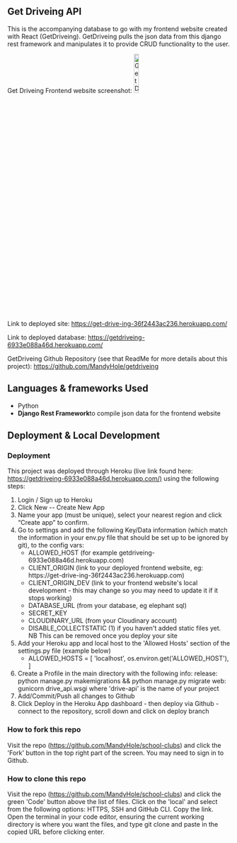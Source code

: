 ## Get Driveing API

This is the accompanying database to go with my frontend website created with React (GetDriveing). GetDriveing pulls the json data from this django rest framework and manipulates it to provide CRUD functionality to the user.

Get Driveing Frontend website screenshot:
<img src="https://res.cloudinary.com/dd4cchm7g/image/upload/v1689448397/Screenshot_2023-07-15_at_20.12.59_w3qytx.png" width = 15% alt="GetDriveing Logo"></a>

Link to deployed site: <a href="https://get-drive-ing-36f2443ac236.herokuapp.com/" target="new" aria-label="Deployed GetDriveing website">https://get-drive-ing-36f2443ac236.herokuapp.com/</a>

Link to deployed database: <a href="https://getdriveing-6933e088a46d.herokuapp.com/" target="new" aria-label="Deployed GetDriveing website">https://getdriveing-6933e088a46d.herokuapp.com/</a> 

GetDriveing Github Repository (see that ReadMe for more details about this project): <a href="https://github.com/MandyHole/getdriveing" target="new" aria-label=" GetDriveing GitHub Repository">https://github.com/MandyHole/getdriveing</a> 


<h2 id="languages">Languages & frameworks Used</h3>
<ul>
<li>Python</li>
<li><strong>Django Rest Framework</strong>to compile json data for the frontend website</li>
</ul>

<h2 id="deploy"> Deployment & Local Development</h2>

<h3 id="deployment">Deployment</h3>
This project was deployed through Heroku (live link found here: <a href="https://getdriveing-6933e088a46d.herokuapp.com/" target="new" aria-label="Deployed site">https://getdriveing-6933e088a46d.herokuapp.com/)</a> using the following steps:
<ol>
<li>Login / Sign up to Heroku</li>
<li>Click New -- Create New App</li>
<li>Name your app (must be unique), select your nearest region and click “Create app” to confirm.</li>
<li>Go to settings and add the following Key/Data information (which match the information in your env.py file that should be set up to be ignored by git), to the config vars:<ul>
<li>ALLOWED_HOST (for example getdriveing-6933e088a46d.herokuapp.com)
<li>CLIENT_ORIGIN (link to your deployed frontend website, eg: https://get-drive-ing-36f2443ac236.herokuapp.com)
<li>CLIENT_ORIGIN_DEV (link to your frontend website's local development - this may change so you may need to update it if it stops working)</>
<li>DATABASE_URL (from your database, eg elephant sql)</li>
<li>SECRET_KEY</li>
<li>CLOUDINARY_URL (from your Cloudinary account)</li>
<li>DISABLE_COLLECTSTATIC (1) if you haven't added static files yet. NB This can be removed once you deploy your site</li>
</ul></li>
<li>Add your Heroku app and local host to the 'Allowed Hosts' section of the settings.py file (example below)<ul><li>ALLOWED_HOSTS = [
    'localhost',
    os.environ.get('ALLOWED_HOST'),
    ]
</li></ul></li>
<li>Create a Profile in the main directory with the following info:  release: python manage.py makemigrations && python manage.py migrate
 web: gunicorn drive_api.wsgi where 'drive-api' is the name of your project</li>
<li>Add/Commit/Push all changes to Github</li>
<li>Click Deploy in the Heroku App dashboard - then deploy via Github - connect to the repository, scroll down and click on deploy branch</li>
</ol>

<h3 id="fork">How to fork this repo</h3>

Visit the repo (https://github.com/MandyHole/school-clubs) and click the 'Fork' button in the top right part of the screen. You may need to sign in to Github.

<h3 id="clone">How to clone this repo</h3>

Visit the repo (https://github.com/MandyHole/school-clubs) and click the green 'Code' button above the list of files. Click on the 'local' and select from the following options: HTTPS, SSH and GitHub CLI. Copy the link. Open the terminal in your code editor, ensuring the current working directory is where you want the files, and type git clone and paste in the copied URL before clicking enter.